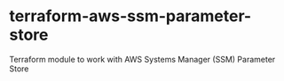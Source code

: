 # terraform-aws-ssm-parameter-store
Terraform module to work with AWS Systems Manager (SSM) Parameter Store
